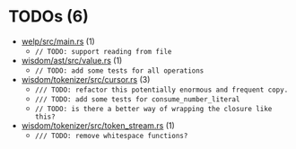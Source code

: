 # TODOs (6)
 * [welp/src/main.rs](welp/src/main.rs) (1)
   * `// TODO: support reading from file`
 * [wisdom/ast/src/value.rs](wisdom/ast/src/value.rs) (1)
   * `// TODO: add some tests for all operations`
 * [wisdom/tokenizer/src/cursor.rs](wisdom/tokenizer/src/cursor.rs) (3)
   * `/// TODO: refactor this potentially enormous and frequent copy.`
   * `/// TODO: add some tests for consume_number_literal`
   * `// TODO: is there a better way of wrapping the closure like this?`
 * [wisdom/tokenizer/src/token_stream.rs](wisdom/tokenizer/src/token_stream.rs) (1)
   * `/// TODO: remove whitespace functions?`
